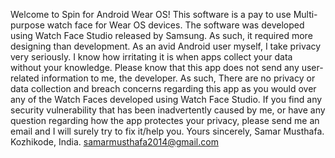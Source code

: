 Welcome to Spin for Android Wear OS! This software is a pay to use Multi-purpose watch face for Wear OS devices. The software was developed using Watch Face Studio released by Samsung. As such, it required more designing than development. As an avid Android user myself, I take privacy very seriously. I know how irritating it is when apps collect your data without your knowledge. Please know that this app does not send any user-related information to me, the developer. As such, There are no privacy or data collection and breach concerns regarding this app as you would over any of the Watch Faces developed using Watch Face Studio. If you find any security vulnerability that has been inadvertently caused by me, or have any question regarding how the app protectes your privacy, please send me an email and I will surely try to fix it/help you. Yours sincerely, Samar Musthafa. Kozhikode, India. samarmusthafa2014@gmail.com

